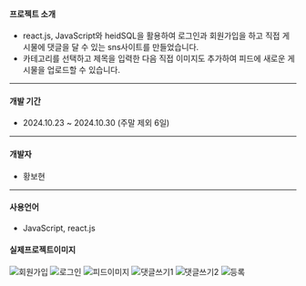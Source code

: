#### 프로젝트 소개
+ react.js, JavaScript와 heidSQL을 활용하여 로그인과 회원가입을 하고 직접 게시물에 댓글을 달 수 있는 sns사이트를 만들었습니다.
+ 카테고리를 선택하고 제목을 입력한 다음 직접 이미지도 추가하여 피드에 새로운 게시물을 업로드할 수 있습니다.
  
-----------
  
#### 개발 기간
+ 2024.10.23 ~ 2024.10.30 (주말 제외 6일)

------------

#### 개발자
+ 황보현
  
-----------
#### 사용언어
+ JavaScript, react.js

#### 실제프로젝트이미지

![회원가입](https://github.com/hwangbohyun0219/photo/blob/main/%ED%9A%8C%EC%9B%90%EA%B0%80%EC%9E%85.PNG)
![로그인](https://github.com/hwangbohyun0219/photo/blob/main/%EB%A1%9C%EA%B7%B8%EC%9D%B8.PNG)
![피드이미지](https://github.com/hwangbohyun0219/photo/blob/main/%ED%94%BC%EB%93%9C%EC%9D%B4%EB%AF%B8%EC%A7%80.PNG)
![댓글쓰기1](https://github.com/hwangbohyun0219/photo/blob/main/%EB%8C%93%EA%B8%80%EC%93%B0%EA%B8%B01.PNG)
![댓글쓰기2](https://github.com/hwangbohyun0219/photo/blob/main/%EB%8C%93%EA%B8%80%EC%93%B0%EA%B8%B02.PNG)
![등록](https://github.com/hwangbohyun0219/photo/blob/main/%EB%93%B1%EB%A1%9D1.PNG)

